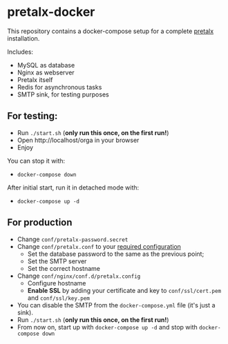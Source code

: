 # pretalx-docker

This repository contains a docker-compose setup for a complete [pretalx](https://github.com/pretalx/pretalx)
installation.

Includes:

* MySQL as database
* Nginx as webserver 
* Pretalx itself
* Redis for asynchronous tasks
* SMTP sink, for testing purposes

## For testing:

* Run ``./start.sh``  (**only run this once, on the first run!**)
* Open http://localhost/orga in your browser
* Enjoy

You can stop it with:

*  ``docker-compose down``

After initial start, run it in detached mode with:

* ``docker-compose up -d``


## For production

* Change ``conf/pretalx-password.secret``
* Change ``conf/pretalx.conf`` to your [required configuration](https://docs.pretalx.org/en/latest/administrator/configure.html)
   * Set the database password to the same as the previous point;
   * Set the SMTP server
   * Set the correct hostname
* Change ``conf/nginx/conf.d/pretalx.config``
   * Configure hostname
   * **Enable SSL** by adding your certificate and key to ``conf/ssl/cert.pem`` and ``conf/ssl/key.pem``
* You can disable the SMTP from the ``docker-compose.yml`` file (it's just a sink).
* Run ``./start.sh``  (**only run this once, on the first run!**)
* From now on, start up with ``docker-compose up -d`` and stop with ``docker-compose down``
